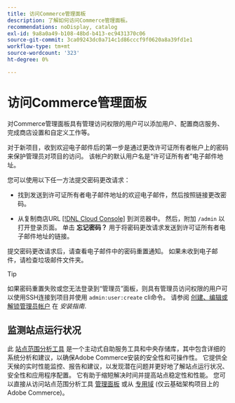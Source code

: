 ```yaml
---
title: 访问Commerce管理面板
description: 了解如何访问Commerce管理面板。
recommendations: noDisplay, catalog
exl-id: 9a8a0a49-b108-48bd-b413-ec9431370c06
source-git-commit: 3ca09243dc0a714c1d86cccf9f0620a8a39fd1e1
workflow-type: tm+mt
source-wordcount: '323'
ht-degree: 0%

---
```


# 访问Commerce管理面板

对Commerce管理面板具有管理访问权限的用户可以添加用户、配置商店服务、完成商店设置和自定义工作等。

对于新项目，收到欢迎电子邮件后的第一步是通过更改许可证所有者帐户上的密码来保护管理员对项目的访问。 该帐户的默认用户名是“许可证所有者”电子邮件地址。

您可以使用以下任一方法提交密码更改请求：

- 找到发送到许可证所有者电子邮件地址的欢迎电子邮件，然后按照链接更改密码。

- 从复制商店URL [[!DNL Cloud Console]](../cloud-guide/project/overview.md) 到浏览器中。 然后，附加 `/admin` 以打开登录页面。 单击 **忘记密码？** 用于将密码更改请求发送到许可证所有者电子邮件地址的链接。

提交密码更改请求后，请查看电子邮件中的密码重置通知。 如果未收到电子邮件，请检查垃圾邮件文件夹。

>[!TIP]
>
>如果密码重置失败或您无法登录到“管理员”面板，则具有管理员访问权限的用户可以使用SSH连接到项目并使用 `admin:user:create` cli命令。 请参阅 [创建、编辑或解锁管理员帐户](https://experienceleague.adobe.com/docs/commerce-operations/installation-guide/tutorials/admin.html) 在 _安装指南_.

## 监测站点运行状况

此 [站点范围分析工具](https://experienceleague.adobe.com/en/docs/commerce-operations/tools/site-wide-analysis-tool/intro) 是一个主动式自助服务工具和中央存储库，其中包含详细的系统分析和建议，以确保Adobe Commerce安装的安全性和可操作性。 它提供全天候的实时性能监控、报告和建议，以发现潜在问题并更好地了解站点运行状况、安全性和应用程序配置。 它有助于缩短解决时间并提高站点稳定性和性能。 您可以直接从访问站点范围分析工具 [管理面板](https://experienceleague.adobe.com/en/docs/commerce-operations/tools/site-wide-analysis-tool/access#option-2-logging-in-to-your-site-wide-analysis-tool-dashboard-from-your-stores-admin-panel) 或从 [专用域](https://experienceleague.adobe.com/en/docs/commerce-operations/tools/site-wide-analysis-tool/access#option-1-logging-in-to-your-site-wide-analysis-tool-dashboard-directly-from-the-site-wide-analysis-tool-domain-for-adobe-commerce-on-cloud-infrastructure-only) (仅云基础架构项目上的Adobe Commerce)。
